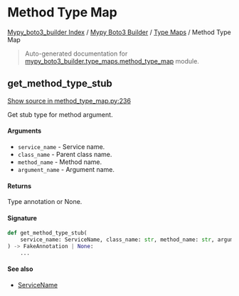 # Method Type Map

[Mypy_boto3_builder Index](../../README.md#mypy_boto3_builder-index) /
[Mypy Boto3 Builder](../index.md#mypy-boto3-builder) /
[Type Maps](./index.md#type-maps) /
Method Type Map

> Auto-generated documentation for [mypy_boto3_builder.type_maps.method_type_map](https://github.com/youtype/mypy_boto3_builder/blob/main/mypy_boto3_builder/type_maps/method_type_map.py) module.

## get_method_type_stub

[Show source in method_type_map.py:236](https://github.com/youtype/mypy_boto3_builder/blob/main/mypy_boto3_builder/type_maps/method_type_map.py#L236)

Get stub type for method argument.

#### Arguments

- `service_name` - Service name.
- `class_name` - Parent class name.
- `method_name` - Method name.
- `argument_name` - Argument name.

#### Returns

Type annotation or None.

#### Signature

```python
def get_method_type_stub(
    service_name: ServiceName, class_name: str, method_name: str, argument_name: str
) -> FakeAnnotation | None:
    ...
```

#### See also

- [ServiceName](../service_name.md#servicename)
